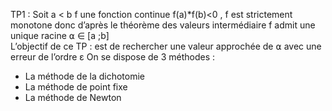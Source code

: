 TP1 :
Soit a < b 
f une fonction continue 
f(a)*f(b)<0 , f est strictement monotone  donc d’après le théorème des valeurs intermédiaire f admit une unique racine  ⍺ ∈ [a ;b]  
L’objectif de ce TP : est de rechercher une valeur approchée de ⍺ avec une erreur de l’ordre ε
On se dispose de 3 méthodes :
-	La méthode de la dichotomie 
-	La méthode de point fixe 
-	La méthode de Newton 

